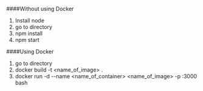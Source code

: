 ####Without using Docker
1) Install node
2) go to directory
3) npm install
4) npm start

####Using Docker
1) go to directory
2) docker build -t <name_of_image> .
3) docker run -d --name <name_of_container> <name_of_image> -p <port>:3000 bash